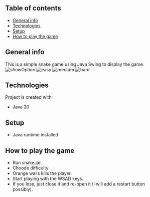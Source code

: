 ## Table of contents

- [General info](#general-info)
- [Technologies](#technologies)
- [Setup](#setup)
- [How to play the game](#how-to-play-the-game)

## General info

This is a simple snake game using Java Swing to display the game.
![showOption](https://github.com/bvmbo/snakeJava/assets/111003692/40d9a25b-f0ed-4791-9994-5baa7abfc48d)
![easy](https://github.com/bvmbo/snakeJava/assets/111003692/d25e29d9-fdf0-4ed3-a8ef-28541e257a31)
![medium](https://github.com/bvmbo/snakeJava/assets/111003692/78bfd60f-3aea-4ae0-92fc-b31ea2c569d0)
![hard](https://github.com/bvmbo/snakeJava/assets/111003692/8e8a9a63-9e37-454c-bd70-825e7fc93502)

## Technologies

Project is created with:

- Java 20

## Setup

- Java runtime installed

## How to play the game

- Run snake.jar.
- Choode difficulty
- Orange walls kills the player.
- Start playing with the WSAD keys.
- If you lose, just close it and re-open it (I will add a restart button possibly).
